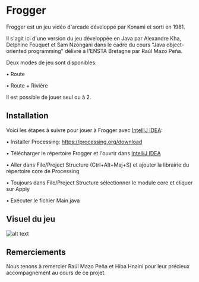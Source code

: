 # Frogger
Frogger est un jeu vidéo d'arcade développé par Konami et sorti en 1981. 

Il s'agit ici d'une version du jeu développée en Java par Alexandre Kha, Delphine Fouquet et Sam Nzongani dans le cadre du cours "Java object-oriented programming" délivré à l'ENSTA Bretagne par Raúl Mazo Peña. 

Deux modes de jeu sont disponibles:

• Route

• Route + Rivière

Il est possible de jouer seul ou à 2.

## Installation
Voici les étapes à suivre pour jouer à Frogger avec [IntelliJ IDEA](https://www.jetbrains.com/fr-fr/idea/):

• Installer Processing: https://processing.org/download

• Télécharger le répertoire Frogger et l'ouvrir dans [IntelliJ IDEA](https://www.jetbrains.com/fr-fr/idea/)

• Aller dans File/Project Structure (Ctrl+Alt+Maj+S) et ajouter la librairie du répertoire core de Processing

• Toujours dans File/Project Structure sélectionner le module core et cliquer sur Apply

• Exécuter le fichier Main.java

## Visuel du jeu
![alt text](https://github.com/DelphineFqt1/Frogger/Frogger_processing/blob/main/visu_frogger1.png?raw=true)

## Remerciements
Nous tenons à remercier Raúl Mazo Peña et Hiba Hnaini pour leur précieux accompagnement au cours de ce projet.
